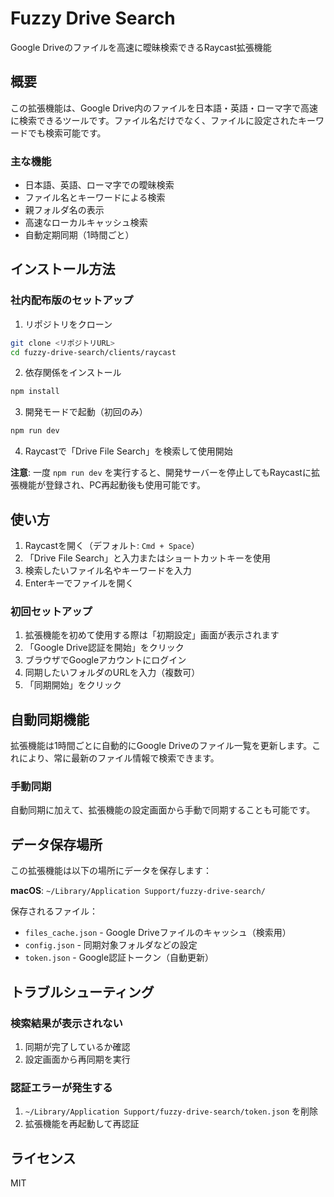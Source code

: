 # Fuzzy Drive Search

Google Driveのファイルを高速に曖昧検索できるRaycast拡張機能

## 概要

この拡張機能は、Google Drive内のファイルを日本語・英語・ローマ字で高速に検索できるツールです。ファイル名だけでなく、ファイルに設定されたキーワードでも検索可能です。

### 主な機能

- 日本語、英語、ローマ字での曖昧検索
- ファイル名とキーワードによる検索
- 親フォルダ名の表示
- 高速なローカルキャッシュ検索
- 自動定期同期（1時間ごと）

## インストール方法

### 社内配布版のセットアップ

1. リポジトリをクローン
```bash
git clone <リポジトリURL>
cd fuzzy-drive-search/clients/raycast
```

2. 依存関係をインストール
```bash
npm install
```

3. 開発モードで起動（初回のみ）
```bash
npm run dev
```

4. Raycastで「Drive File Search」を検索して使用開始

**注意**: 一度 `npm run dev` を実行すると、開発サーバーを停止してもRaycastに拡張機能が登録され、PC再起動後も使用可能です。

## 使い方

1. Raycastを開く（デフォルト: `Cmd + Space`）
2. 「Drive File Search」と入力またはショートカットキーを使用
3. 検索したいファイル名やキーワードを入力
4. Enterキーでファイルを開く

### 初回セットアップ

1. 拡張機能を初めて使用する際は「初期設定」画面が表示されます
2. 「Google Drive認証を開始」をクリック
3. ブラウザでGoogleアカウントにログイン
4. 同期したいフォルダのURLを入力（複数可）
5. 「同期開始」をクリック

## 自動同期機能

拡張機能は1時間ごとに自動的にGoogle Driveのファイル一覧を更新します。これにより、常に最新のファイル情報で検索できます。

### 手動同期

自動同期に加えて、拡張機能の設定画面から手動で同期することも可能です。

## データ保存場所

この拡張機能は以下の場所にデータを保存します：

**macOS**: `~/Library/Application Support/fuzzy-drive-search/`

保存されるファイル：
- `files_cache.json` - Google Driveファイルのキャッシュ（検索用）
- `config.json` - 同期対象フォルダなどの設定
- `token.json` - Google認証トークン（自動更新）

## トラブルシューティング

### 検索結果が表示されない

1. 同期が完了しているか確認
2. 設定画面から再同期を実行

### 認証エラーが発生する

1. `~/Library/Application Support/fuzzy-drive-search/token.json` を削除
2. 拡張機能を再起動して再認証

## ライセンス

MIT